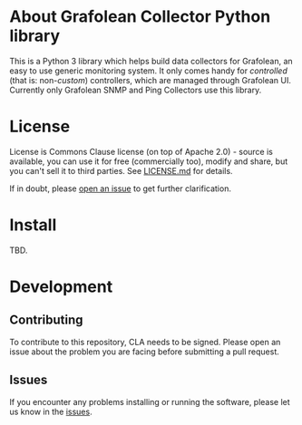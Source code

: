 # About Grafolean Collector Python library

This is a Python 3 library which helps build data collectors for Grafolean, an easy to use generic monitoring system. It only comes handy for _controlled_ (that is: non-_custom_) controllers, which are managed through Grafolean UI. Currently only Grafolean SNMP and Ping Collectors use this library.

# License

License is Commons Clause license (on top of Apache 2.0) - source is available, you can use it for free (commercially too), modify and
share, but you can't sell it to third parties. See [LICENSE.md](https://github.com/grafolean/grafolean-collector/blob/master/LICENSE.md) for details.

If in doubt, please [open an issue](https://github.com/grafolean/grafolean-collector/issues) to get further clarification.

# Install

TBD.

# Development

## Contributing

To contribute to this repository, CLA needs to be signed. Please open an issue about the problem you are facing before submitting a pull request.

## Issues

If you encounter any problems installing or running the software, please let us know in the [issues](https://github.com/grafolean/grafolean-collector/issues).
